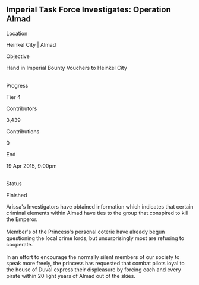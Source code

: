 ## Imperial Task Force Investigates: Operation Almad

Location

Heinkel City \| Almad

Objective

Hand in Imperial Bounty Vouchers to Heinkel City

\
Progress

Tier 4

Contributors

3,439

Contributions

0

End

19 Apr 2015, 9:00pm

\
Status

Finished

Arissa\'s Investigators have obtained information which indicates that
certain criminal elements within Almad have ties to the group that
conspired to kill the Emperor.\
\
Member\'s of the Princess\'s personal coterie have already begun
questioning the local crime lords, but unsurprisingly most are refusing
to cooperate.\
\
In an effort to encourage the normally silent members of our society to
speak more freely, the princess has requested that combat pilots loyal
to the house of Duval express their displeasure by forcing each and
every pirate within 20 light years of Almad out of the skies.
